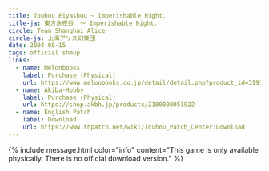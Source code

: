 ```yaml
---
title: Touhou Eiyashou ~ Imperishable Night.
title-ja: 東方永夜抄　～ Imperishable Night.
circle: Team Shanghai Alice
circle-ja: 上海アリス幻樂団
date: 2004-08-15
tags: official shmup
links:
  - name: Melonbooks
    label: Purchase (Physical)
    url: https://www.melonbooks.co.jp/detail/detail.php?product_id=31915
  - name: Akiba-Hobby
    label: Purchase (Physical)
    url: https://shop.akbh.jp/products/2100000051922
  - name: English Patch
    label: Download
    url: https://www.thpatch.net/wiki/Touhou_Patch_Center:Download
---
```

{% include message.html color="info" content="This game is only available physically. There is no official download version." %}
